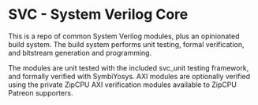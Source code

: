 # SVC - System Verilog Core

This is a repo of common System Verilog modules, plus an opinionated
build system. The build system performs unit testing, formal verification,
and bitstream generation and programming.

The modules are unit tested with the included svc_unit testing framework,
and formally verified with SymbiYosys. AXI modules are optionally verified
using the private ZipCPU AXI verification modules available to ZipCPU Patreon
supporters.
